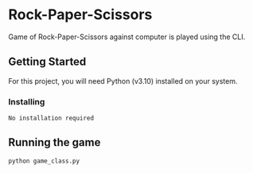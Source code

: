 # Rock-Paper-Scissors

Game of Rock-Paper-Scissors against computer is played using the CLI.

## Getting Started

For this project, you will need Python (v3.10) installed on your system.

### Installing

```
No installation required
```

## Running the game

```
python game_class.py
```

